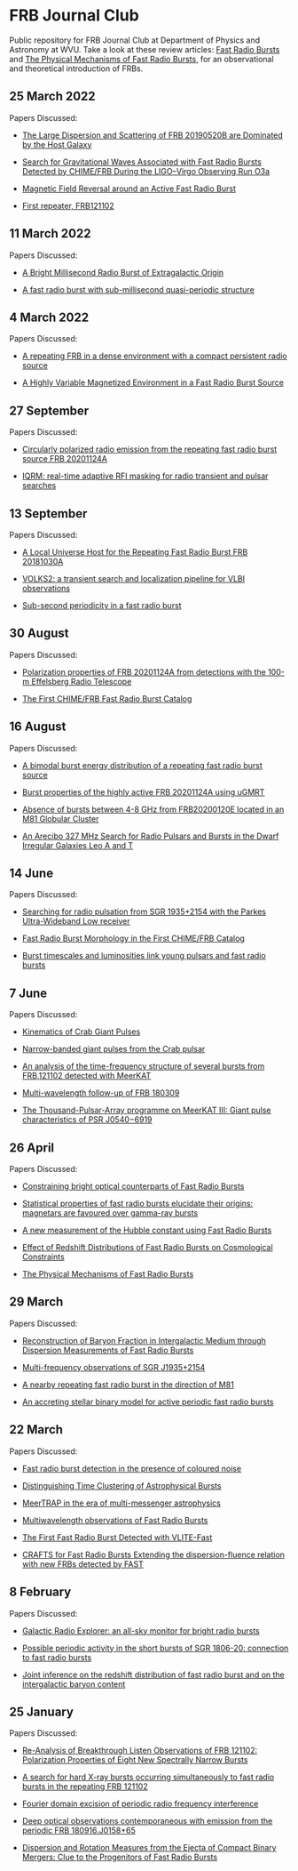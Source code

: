 # FRB Journal Club

Public repository for FRB Journal Club at Department of Physics and Astronomy at WVU. Take a look at these review articles: [Fast Radio Bursts](https://arxiv.org/abs/1904.07947) and [The Physical Mechanisms of Fast Radio Bursts](https://arxiv.org/abs/2011.03500), for an observational and theoretical introduction of FRBs. 

<h2> 25 March 2022 </h2>

Papers Discussed:

* [The Large Dispersion and Scattering of FRB 20190520B are Dominated by the Host Galaxy](https://arxiv.org/pdf/2202.13458.pdf)

* [Search for Gravitational Waves Associated with Fast Radio Bursts Detected by CHIME/FRB During the
LIGO–Virgo Observing Run O3a](https://arxiv.org/pdf/2203.12038.pdf)

* [Magnetic Field Reversal around an Active Fast Radio Burst](https://arxiv.org/pdf/2203.08151.pdf)

* [First repeater, FRB121102](https://www.nature.com/articles/nature17168.pdf)


<h2> 11 March 2022 </h2>
  
Papers Discussed:

* [A Bright Millisecond Radio Burst of Extragalactic Origin](https://www.science.org/doi/10.1126/science.1147532)

* [A fast radio burst with sub-millisecond quasi-periodic structure](https://arxiv.org/pdf/2202.08002.pdf)

<h2>4 March 2022 </h2>

Papers Discussed:

* [A repeating FRB in a dense environment with a compact persistent radio source](https://arxiv.org/abs/2110.07418)

* [A Highly Variable Magnetized Environment in a Fast Radio Burst Source](https://arxiv.org/pdf/2202.11112.pdf)

<h2>27 September </h2>

Papers Discussed:

* [Circularly polarized radio emission from the repeating fast radio burst source FRB 20201124A](https://arxiv.org/abs/2109.11535)

* [IQRM: real-time adaptive RFI masking for radio transient and pulsar searches](https://arxiv.org/abs/2108.12434)


<h2>13 September </h2>

Papers Discussed:

* [A Local Universe Host for the Repeating Fast Radio Burst FRB 20181030A](https://arxiv.org/abs/2108.12122)

* [VOLKS2: a transient search and localization pipeline for VLBI observations](https://arxiv.org/abs/2108.05602)

* [Sub-second periodicity in a fast radio burst](https://arxiv.org/abs/2107.08463)


<h2>30 August </h2>

Papers Discussed:

* [Polarization properties of FRB 20201124A from detections with the 100-m Effelsberg Radio Telescope](https://arxiv.org/abs/2107.12892)

* [The First CHIME/FRB Fast Radio Burst Catalog](https://arxiv.org/abs/2106.04352)


<h2>16 August </h2>

Papers Discussed:

* [A bimodal burst energy distribution of a repeating fast radio burst source](https://arxiv.org/abs/2107.08205)

* [Burst properties of the highly active FRB 20201124A using uGMRT](https://arxiv.org/abs/2108.00697)

* [Absence of bursts between 4-8 GHz from FRB20200120E located in an M81 Globular Cluster](https://arxiv.org/abs/2107.09445)

* [An Arecibo 327 MHz Search for Radio Pulsars and Bursts in the Dwarf Irregular Galaxies Leo A and T](https://arxiv.org/abs/2106.09134)


<h2>14 June </h2>

Papers Discussed:

* [Searching for radio pulsation from SGR 1935+2154 with the Parkes Ultra-Wideband Low receiver](https://arxiv.org/abs/2106.04821)

* [Fast Radio Burst Morphology in the First CHIME/FRB Catalog](https://arxiv.org/abs/2106.04356)

* [Burst timescales and luminosities link young pulsars and fast radio bursts](https://arxiv.org/abs/2105.11446)


<h2>7 June </h2>

Papers Discussed:

* [Kinematics of Crab Giant Pulses](https://arxiv.org/abs/2105.08851)

* [Narrow-banded giant pulses from the Crab pulsar](https://arxiv.org/abs/2105.13316)

* [An analysis of the time-frequency structure of several bursts from FRB\,121102 detected with MeerKAT](https://arxiv.org/abs/2105.11822)

* [Multi-wavelength follow-up of FRB 180309](https://arxiv.org/abs/2104.03991)

* [The Thousand-Pulsar-Array programme on MeerKAT III: Giant pulse characteristics of PSR J0540−6919](https://arxiv.org/abs/2105.09096)


<h2>26 April</h2>

Papers Discussed:

* [Constraining bright optical counterparts of Fast Radio Bursts](https://arxiv.org/abs/2104.09727)

* [Statistical properties of fast radio bursts elucidate their origins: magnetars are favoured over gamma-ray bursts](https://arxiv.org/abs/2104.11617)

* [A new measurement of the Hubble constant using Fast Radio Bursts](https://arxiv.org/abs/2104.04538)

* [Effect of Redshift Distributions of Fast Radio Bursts on Cosmological Constraints](https://arxiv.org/abs/2102.00579)

* [The Physical Mechanisms of Fast Radio Bursts](https://arxiv.org/abs/2011.03500)


<h2>29 March</h2>

Papers Discussed:

* [Reconstruction of Baryon Fraction in Intergalactic Medium through Dispersion Measurements of Fast Radio Bursts](https://arxiv.org/abs/2103.08479)

* [Multi-frequency observations of SGR J1935+2154](https://arxiv.org/abs/2103.06052)

* [A nearby repeating fast radio burst in the direction of M81](https://arxiv.org/abs/2103.01295)

* [An accreting stellar binary model for active periodic fast radio bursts](https://arxiv.org/abs/2102.06796)


<h2>22 March</h2>

Papers Discussed:

* [Fast radio burst detection in the presence of coloured noise](https://arxiv.org/abs/2103.10233)

* [Distinguishing Time Clustering of Astrophysical Bursts](https://arxiv.org/abs/2103.10618)

* [MeerTRAP in the era of multi-messenger astrophysics](https://arxiv.org/abs/2103.08410)

* [Multiwavelength observations of Fast Radio Bursts](https://arxiv.org/abs/2103.07786)

* [The First Fast Radio Burst Detected with VLITE-Fast](https://iopscience.iop.org/article/10.3847/2515-5172/abea22)

* [CRAFTS for Fast Radio Bursts Extending the dispersion-fluence relation with new FRBs detected by FAST](https://arxiv.org/abs/2102.10546)


<h2>8 February</h2>

Papers Discussed:

* [Galactic Radio Explorer: an all-sky monitor for bright radio bursts](https://arxiv.org/abs/2101.09905)

* [Possible periodic activity in the short bursts of SGR 1806-20: connection to fast radio bursts](https://arxiv.org/abs/2101.07923)

* [Joint inference on the redshift distribution of fast radio burst and on the intergalactic baryon content](https://arxiv.org/abs/2101.03569)


<h2>25 January</h2>

Papers Discussed: 

* [Re-Analysis of Breakthrough Listen Observations of FRB 121102: Polarization Properties of Eight New Spectrally Narrow Bursts](https://arxiv.org/abs/2101.05172)

* [A search for hard X-ray bursts occurring simultaneously to fast radio bursts in the repeating FRB 121102](https://arxiv.org/abs/2012.14266)

* [Fourier domain excision of periodic radio frequency interference](https://arxiv.org/abs/2012.11630)

* [Deep optical observations contemporaneous with emission from the periodic FRB 180916.J0158+65](https://arxiv.org/abs/2011.07561)

* [Dispersion and Rotation Measures from the Ejecta of Compact Binary Mergers: Clue to the Progenitors of Fast Radio Bursts](https://arxiv.org/abs/2010.10702)

